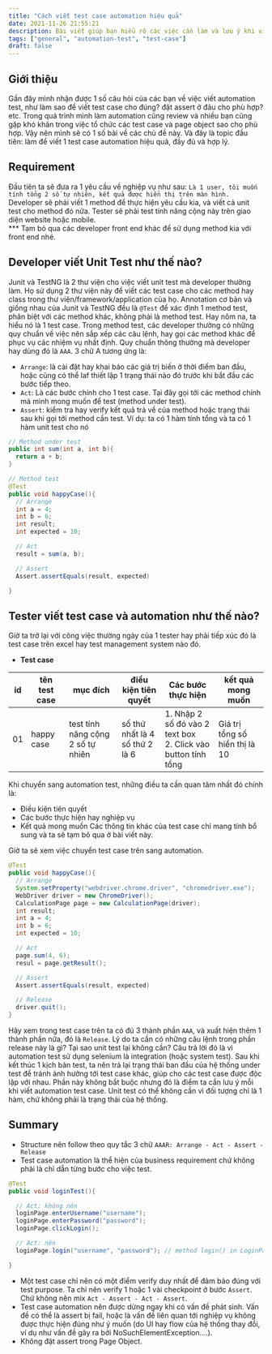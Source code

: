 ```yaml
---
title: "Cách viết test case automation hiệu quả"
date: 2021-11-26 21:55:21
description: Bài viết giúp bạn hiểu rõ các việc cần làm và lưu ý khi viết test case automation
tags: ["general", "automation-test", "test-case"]
draft: false
---
```


## Giới thiệu
Gần đây mình nhận được 1 số câu hỏi của các bạn về việc viết automation test, như làm sao để viết test case cho đúng? đặt assert ở đâu cho phù hợp? etc. Trong quá trình mình làm automation cũng review và nhiều bạn cũng gặp khó khăn trong việc tổ chức các test case và page object sao cho phù hợp. Vậy nên mình sẽ có 1 số bài về các chủ đề này. Và đây là topic đầu tiên: làm để viết 1 test case automation hiệu quả, đầy đủ và hợp lý.

## Requirement 
Đầu tiên ta sẽ đưa ra 1 yêu cầu về nghiệp vụ như sau: `Là 1 user, tôi muốn tính tổng 2 số tự nhiên, kết quả được hiển thị trên màn hình.` 
Developer sẽ phải viết 1 method để thực hiện yêu cầu kia, và viết cả unit test cho method đó nữa.
Tester sẽ phải test tính năng cộng này trên giao diện website hoặc mobile.  
*** Tạm bỏ qua các developer front end khác để sử dụng method kia với front end nhé.

## Developer viết Unit Test như thế nào?
Junit và TestNG là 2 thư viện cho việc viết unit test mà developer thường làm. Họ sử dụng 2 thư viện này để viết các test case cho các method hay class trong thư viện/framework/application của họ. 
Annotation cơ bản và giống nhau của Junit và TestNG đều là `@Test` để xác định 1 method test, phân biệt với các method khác, không phải là method test. Hay nôm na, ta hiểu nó là 1 test case. 
Trong method test, các developer thường có những quy chuẩn về việc nên sắp xếp các câu lệnh, hay gọi các method khác để phục vụ các nhiệm vụ nhất định. Quy chuẩn thông thường mà developer hay dùng đó là `AAA`. 3 chữ A tương ứng là:
- `Arrange`: là cài đặt hay khai báo các giá trị biến ở thời điểm ban đầu, hoặc cũng có thể laf thiết lập 1 trạng thái nào đó trước khi bắt đầu các bước tiếp theo.
- `Act`: Là các bước chính cho 1 test case. Tại đây gọi tới các method chính mà mình mong muốn để test (method under test).
- `Assert`: kiểm tra hay verify kết quả trả về của method hoặc trạng thái sau khi gọi tới method cần test.
Ví dụ: ta có 1 hàm tính tổng và ta có 1 hàm unit test cho nó

```java
// Method under test
public int sum(int a, int b){
  return a + b;
}

// Method test 
@Test
public void happyCase(){
  // Arrange 
  int a = 4;
  int b = 6;
  int result;
  int expected = 10;

  // Act 
  result = sum(a, b);

  // Assert
  Assert.assertEquals(result, expected)

}
```

## Tester viết test case và automation như thế nào?
Giờ ta trở lại với công việc thường ngày của 1 tester hay phải tiếp xúc đó là test case trên excel hay test management system nào đó.  
- **Test case**  

| id | tên test case | mục đích | điều kiện tiên quyết | Các bước thực hiện | kết quả mong muốn |  
| -- | ------------- | -------- | -------------------- | ------ | ----------------------- |  
| 01 | happy case | test tính năng cộng 2 số tự nhiên | số thứ nhất là 4 </br> số thứ 2 là 6 | 1. Nhập 2 số đó vào 2 text box </br>2. Click vào button tính tổng | Giá trị tổng số hiển thị là 10 |  

Khi chuyển sang automation test, những điều ta cần quan tâm nhất đó chính là:
- Điều kiện tiên quyết
- Các bước thực hiện hay nghiệp vụ 
- Kết quả mong muốn 
Các thông tin khác của test case chỉ mang tính bổ sung và ta sẽ tạm bỏ qua ở bài viết này. 

Giờ ta sẽ xem việc chuyển test case trên sang automation. 
```java
@Test
public void happyCase(){
  // Arrange 
  System.setProperty("webdriver.chrome.driver", "chromedriver.exe");
  WebDriver driver = new ChromeDriver();
  CalculationPage page = new CalculationPage(driver);
  int result;
  int a = 4;
  int b = 6;
  int expected = 10;

  // Act
  page.sum(4, 6);
  resul = page.getResult();

  // Assert 
  Assert.assertEquals(result, expected)

  // Release
  driver.quit();
}
```

Hãy xem trong test case trên ta có đủ 3 thành phần `AAA`, và xuất hiện thêm 1 thành phần nữa, đó là `Release`. Lý do ta cần có những câu lệnh trong phần release này là gì? Tại sao unit test lại không cần? 
Câu trả lời đó là vì automation test sử dụng selenium là integration (hoặc system test). Sau khi kết thúc 1 kịch bản test, ta nên trả lại trạng thái ban đầu của hệ thống under test để tránh ảnh hưởng tới test case khác, giúp cho các test case được độc lập với nhau. Phần này không bắt buộc nhưng đó là điểm ta cần lưu ý mỗi khi viết automation test case. Unit test có thể không cần vì đối tượng chỉ là 1 hàm, chứ không phải là trạng thái của hệ thống.


## Summary
- Structure nên follow theo quy tắc 3 chữ `AAAR: Arrange - Act - Assert - Release`
- Test case automation là thể hiện của business requirement chứ không phải là chỉ dẫn từng bước cho việc test.
```java 
@Test
public void loginTest(){

  // Act: không nên 
  loginPage.enterUsername("username");
  loginPage.enterPassword("password");
  loginPage.clickLogin();

  // Act: nên 
  loginPage.login("username", "password"); // method login() in LoginPage class chứa 3 câu lệnh như trên

}
```

- Một test case chỉ nên có một điểm verify duy nhất để đảm bảo đúng với test purpose. Ta chỉ nên verify 1 hoặc 1 vài checkpoint ở bước `Assert`. Chứ không nên mix `Act - Assert - Act - Assert`.
- Test case automation nên được dừng ngay khi có vấn đề phát sinh. Vấn đề có thể là assert bị fail, hoặc là vấn đề liên quan tới nghiệp vụ không được thực hiện đúng như ý muốn (do UI hay flow của hệ thống thay đổi, ví dụ như vấn đề gây ra bởi NoSuchElementException....).
- Không đặt assert trong Page Object.



